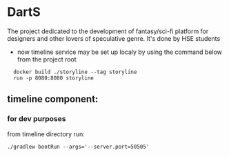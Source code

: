 # DartS
The project dedicated to the development of fantasy/sci-fi platform for designers and other lovers of speculative genre. It's done by HSE students 

- now timeline service may be set up localy by using the command below from the project root
```
  docker build ./storyline --tag storyline
  run -p 8080:8080 storyline
```
## timeline component:
### for dev purposes
from timeline directory run:
```
./gradlew bootRun --args='--server.port=50505'
```
